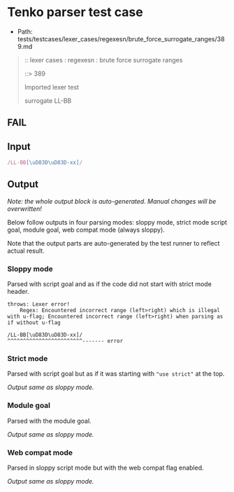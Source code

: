 # Tenko parser test case

- Path: tests/testcases/lexer_cases/regexesn/brute_force_surrogate_ranges/389.md

> :: lexer cases : regexesn : brute force surrogate ranges
>
> ::> 389
>
> Imported lexer test
>
> surrogate LL-BB

## FAIL

## Input

`````js
/LL-BB[\uD83D\uD83D-xx]/
`````

## Output

_Note: the whole output block is auto-generated. Manual changes will be overwritten!_

Below follow outputs in four parsing modes: sloppy mode, strict mode script goal, module goal, web compat mode (always sloppy).

Note that the output parts are auto-generated by the test runner to reflect actual result.

### Sloppy mode

Parsed with script goal and as if the code did not start with strict mode header.

`````
throws: Lexer error!
    Regex: Encountered incorrect range (left>right) which is illegal with u-flag; Encountered incorrect range (left>right) when parsing as if without u-flag

/LL-BB[\uD83D\uD83D-xx]/
^^^^^^^^^^^^^^^^^^^^^^^^------- error
`````

### Strict mode

Parsed with script goal but as if it was starting with `"use strict"` at the top.

_Output same as sloppy mode._

### Module goal

Parsed with the module goal.

_Output same as sloppy mode._

### Web compat mode

Parsed in sloppy script mode but with the web compat flag enabled.

_Output same as sloppy mode._
